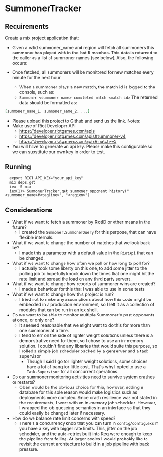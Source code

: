 # SummonerTracker
## Requirements
  Create a mix project application that: 
  - Given a valid summoner_name and region will fetch all summoners this summoner has played with in the last 5 matches.
  This data is returned to the caller as a list of summoner names (see below). Also, the following occurs: 

  - Once fetched, all summoners will be monitored for new matches every minute for the next hour 
    - When a summoner plays a new match, the match id is logged to the console, such as: 
    - `Summoner <summoner name> completed match <match id>`
  The returned data should be formatted as: 
  ```elixir
  [summoner_name_1, summoner_name_2, ...] 
  ```
  - Please upload this project to Github and send us the link. 
  Notes: 
  - Make use of Riot Developer API 
    - https://developer.riotgames.com/apis 
    - https://developer.riotgames.com/apis#summoner-v4 
    - https://developer.riotgames.com/apis#match-v5 
  - You will have to generate an api key. Please make this configurable so we can substitute our own key in order to test.

## Running
  ```shell
    export RIOT_API_KEY="your_api_key"
    mix deps.get
    iex -S mix
    iex(1)> SummonerTracker.get_summoner_opponent_history("<summoner_name>#<tagline>", "<region>")
  ```

## Considerations
  - What if we want to fetch a summoner by RiotID or other means in the future?
    - I created the `Summoner.SummonerQuery` for this purpose, that can have flexible
    internals.
  - What if we want to change the number of matches that we look back by?
    - I made this a parameter with a default value in the `RiotApi` that can be changed.
  - What if we want to change how often we poll or how long to poll for?
    - I actually took some liberty on this one, to add some jitter to the polling job
    to hopefully knock down the times that one might hit the rate limit and spread the load on 
    any third party servers.
  - What if we want to change how reports of summoner wins are created? 
    - I made a behaviour for this that I was able to use in some tests
  - What if we want to change how this project is run?
    - I tried not to make any assumptions about how this code might be embedded
    in a production environment, so I left it as a collection of modules that
    can be run in an iex shell.
  - Do we want to be able to monitor multiple Summoner's past opponents at once, or only one?
    - It seemed reasonable that we might want to do this for more than one summoner at a time.
    - I tend to err on the side of lighter weight solutions unless there is a demonstrative need
    for them, so I chose to use an in-memory solution. I couldn't find any libraries that would suite
    this purpose, so I rolled a simple job scheduler backed by a genserver and a task supervisor
      - Though I said I go for lighter weight solutions, some choices have a lot of bang
      for little cost. That's why I opted to use a `Task.Supervisor` for all concurrent operations.
  - Do our summoner monitoring activities need to survive system crashes or restarts?
    - Oban would be the obvious choice for this, however, adding a database for this sole reason
    would make logistics such as deployments more complex. Since crash resilience was not 
    stated in the requirements, I went with an in-memory job scheduler. However, I wrapped
    the job queueing semantics in an interface so that they could easily be changed later if necessary.
  - How do we balance rate limit concerns with speed?
    - There's a concurrency knob that you can turn in `config/config.exs` if you have a key with bigger
    rate limits. This, jitter on the job scheduler, and the auto-retries built into Req were enough 
    to keep the pipeline from failing. At larger scales I would probably like to revisit the current 
    architecture to build in a job pipeline with back pressure.

